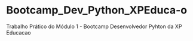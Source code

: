 # Bootcamp_Dev_Python_XPEduca-o
Trabalho Prático do Módulo 1 - Bootcamp Desenvolvedor Pyhton da XP Educacao
